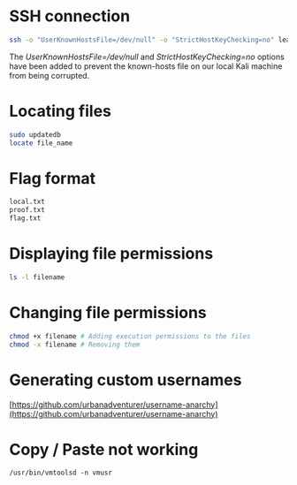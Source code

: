 # SSH connection

```bash
ssh -o "UserKnownHostsFile=/dev/null" -o "StrictHostKeyChecking=no" learner@192.168.50.52
```

The _UserKnownHostsFile=/dev/null_ and _StrictHostKeyChecking=no_ options have been added to prevent the known-hosts file on our local Kali machine from being corrupted.

# Locating files

```bash
sudo updatedb
locate file_name
```

# Flag format

```bash
local.txt
proof.txt
flag.txt
```

# Displaying file permissions

```bash
ls -l filename
```

# Changing file permissions

```bash
chmod +x filename # Adding execution permissions to the files
chmod -x filename # Removing them
```

# Generating custom usernames

[https://github.com/urbanadventurer/username-anarchy](https://github.com/urbanadventurer/username-anarchy)

# Copy / Paste not working
```
/usr/bin/vmtoolsd -n vmusr
```


